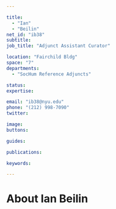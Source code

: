 ```yaml
---

title:
  - "Ian"
  - "Beilin"
net_id: "ib38"
subtitle: 
job_title: "Adjunct Assistant Curator"

location: "Fairchild Bldg"
space: "7"
departments:
  - "SocHum Reference Adjuncts"

status: 
expertise:

email: "ib38@nyu.edu"
phone: "(212) 998-7090"
twitter: 

image: 
buttons:

guides:

publications:

keywords:

---
```


# About Ian Beilin


